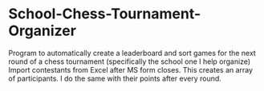 # School-Chess-Tournament-Organizer
Program to automatically create a leaderboard and sort games for the next round of a chess tournament (specifically the school one I help organize)
Import contestants from Excel after MS form closes. This creates an array of participants. I do the same with their points after every round.
